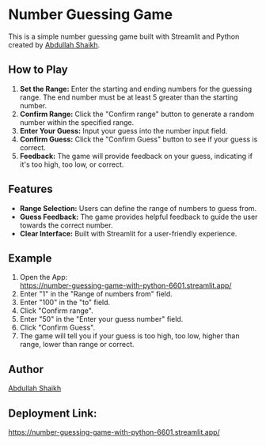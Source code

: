 # Number Guessing Game

This is a simple number guessing game built with Streamlit and Python created by [Abdullah Shaikh](https://www.linkedin.com/in/abdullah-shaikh-29699b302/).

## How to Play

1.  **Set the Range:** Enter the starting and ending numbers for the guessing range. The end number must be at least 5 greater than the starting number.
2.  **Confirm Range:** Click the "Confirm range" button to generate a random number within the specified range.
3.  **Enter Your Guess:** Input your guess into the number input field.
4.  **Confirm Guess:** Click the "Confirm Guess" button to see if your guess is correct.
5.  **Feedback:** The game will provide feedback on your guess, indicating if it's too high, too low, or correct.

## Features

* **Range Selection:** Users can define the range of numbers to guess from.
* **Guess Feedback:** The game provides helpful feedback to guide the user towards the correct number.
* **Clear Interface:** Built with Streamlit for a user-friendly experience.

## Example

1. Open the App:<br>
https://number-guessing-game-with-python-6601.streamlit.app/
2.  Enter "1" in the "Range of numbers from" field.
3.  Enter "100" in the "to" field.
4.  Click "Confirm range".
5.  Enter "50" in the "Enter your guess number" field.
6.  Click "Confirm Guess".
7.  The game will tell you if your guess is too high, too low, higher than range, lower than range or correct.

## Author

[Abdullah Shaikh](https://www.linkedin.com/in/abdullah-shaikh-29699b302/)

## Deployment Link:
https://number-guessing-game-with-python-6601.streamlit.app/